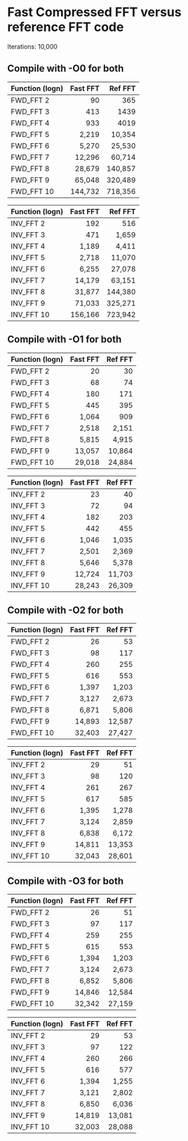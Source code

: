 # Fast Compressed FFT versus reference FFT code

Iterations: 10,000

## Compile with -O0 for both

| Function (logn) | Fast FFT | Ref FFT |
|:-------------|----------:|-----------:|
| FWD_FFT 2 |       90 |      365
| FWD_FFT 3 |      413 |     1439
| FWD_FFT 4 |      933 |     4019
| FWD_FFT 5 |     2,219 |    10,354
| FWD_FFT 6 |     5,270 |    25,530
| FWD_FFT 7 |    12,296 |    60,714
| FWD_FFT 8 |    28,679 |   140,857
| FWD_FFT 9 |    65,048 |   320,489
| FWD_FFT 10 |   144,732 |   718,356

| Function (logn) | Fast FFT | Ref FFT |
|:-------------|----------:|-----------:|
| INV_FFT 2 |      192 |      516
| INV_FFT 3 |      471 |     1,659
| INV_FFT 4 |     1,189 |     4,411
| INV_FFT 5 |     2,718 |    11,070
| INV_FFT 6 |     6,255 |    27,078
| INV_FFT 7 |    14,179 |    63,151
| INV_FFT 8 |    31,877 |   144,380
| INV_FFT 9 |    71,033 |   325,271
| INV_FFT 10 |   156,166 |   723,942

## Compile with -O1 for both

| Function (logn) | Fast FFT | Ref FFT |
|:-------------|----------:|-----------:|
| FWD_FFT 2 |       20 |       30
| FWD_FFT 3 |       68 |       74
| FWD_FFT 4 |      180 |      171
| FWD_FFT 5 |      445 |      395
| FWD_FFT 6 |     1,064 |      909
| FWD_FFT 7 |     2,518 |     2,151
| FWD_FFT 8 |     5,815 |     4,915
| FWD_FFT 9 |    13,057 |    10,864
| FWD_FFT 10 |    29,018 |    24,884



| Function (logn) | Fast FFT | Ref FFT |
|:-------------|----------:|-----------:|
| INV_FFT 2 |        23 |       40
| INV_FFT 3 |        72 |       94
| INV_FFT 4 |       182 |      203
| INV_FFT 5 |       442 |      455
| INV_FFT 6 |      1,046 |     1,035
| INV_FFT 7 |      2,501 |     2,369
| INV_FFT 8 |      5,646 |     5,378
| INV_FFT 9 |     12,724 |    11,703
| INV_FFT 10 |    28,243 |    26,309

## Compile  with -O2 for both

| Function (logn) | Fast FFT | Ref FFT |
|:-------------|----------:|-----------:|
| FWD_FFT 2 |       26 |       53
| FWD_FFT 3 |       98 |      117
| FWD_FFT 4 |      260 |      255
| FWD_FFT 5 |      616 |      553
| FWD_FFT 6 |     1,397 |     1,203
| FWD_FFT 7 |     3,127 |     2,673
| FWD_FFT 8 |     6,871 |     5,806
| FWD_FFT 9 |    14,893 |    12,587
| FWD_FFT 10 |    32,403 |    27,427


| Function (logn) | Fast FFT | Ref FFT |
|:-------------|----------:|-----------:|
| INV_FFT 2 |       29 |       51
| INV_FFT 3 |       98 |      120
| INV_FFT 4 |      261 |      267
| INV_FFT 5 |      617 |      585
| INV_FFT 6 |     1,395 |     1,278
| INV_FFT 7 |     3,124 |     2,859
| INV_FFT 8 |     6,838 |     6,172
| INV_FFT 9 |    14,811 |    13,353
| INV_FFT 10 |    32,043 |    28,601


## Compile with -O3 for both


| Function (logn) | Fast FFT | Ref FFT |
|:-------------|----------:|-----------:|
| FWD_FFT 2 |       26 |       51
| FWD_FFT 3 |       97 |      117
| FWD_FFT 4 |      259 |      255
| FWD_FFT 5 |      615 |      553
| FWD_FFT 6 |     1,394 |     1,203
| FWD_FFT 7 |     3,124 |     2,673
| FWD_FFT 8 |     6,852 |     5,806
| FWD_FFT 9 |    14,846 |    12,584
| FWD_FFT 10 |    32,342 |    27,159


| Function (logn) | Fast FFT | Ref FFT |
|:-------------|----------:|-----------:|
| INV_FFT 2 |       29 |       53
| INV_FFT 3 |       97 |      122
| INV_FFT 4 |      260 |      266
| INV_FFT 5 |      616 |      577
| INV_FFT 6 |     1,394 |     1,255
| INV_FFT 7 |     3,121 |     2,802
| INV_FFT 8 |     6,850 |     6,036
| INV_FFT 9 |    14,819 |    13,081
| INV_FFT 10 |    32,003 |    28,088